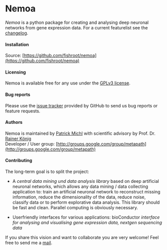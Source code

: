 Nemoa
========

*Nemoa* is a python package for creating and analysing deep neuronal networks from gene expression data.
For a current featurelist see the [changelog](https://github.com/fishroot/metapath/blob/master/changelog.md).

#### Installation ####
Source: [https://github.com/fishroot/nemoa](https://github.com/fishroot/nemoa)

#### Licensing ####
Nemoa is available free for any use under the [GPLv3 license](https://www.gnu.org/licenses/gpl.html).

#### Bug reports ####
Please use the [issue tracker](https://github.com/fishroot/nemoa/issues) provided by GitHub to send us bug reports or feature requests.

#### Authors ####
Nemoa is maintained by [Patrick Michl](https://www.mathi.uni-heidelberg.de/~pmichl/) with
scientific advisory by Prof. Dr. [Rainer König](http://ibios.dkfz.de/tbi/index.php/network-modeling/people/34-koenig) <br>
Developer / User group: [http://groups.google.com/group/metapath](http://groups.google.com/group/metapath)

#### Contributing ####
The long-term goal is to split the project:

* A *central data mining und data analysis library* based on deep artificial neuronal networks,
which allows any data mining / data collecting application to: train an artificial neuronal network
to reconstruct missing information, reduce the dimensionality of the data, reduce noise,
classify data or to perform explorative data analysis.
This library should be fast and clean. Parallel computing is obviously necessary.

* Userfriendly interfaces for various applications: bioConductor
*interface for analysing and visualising gene expression data, nextgen sequencing data*

If you share this vision and want to collaborate you are very welcome!
Feel free to send me a [mail](https://www.mathi.uni-heidelberg.de/~pmichl/).
